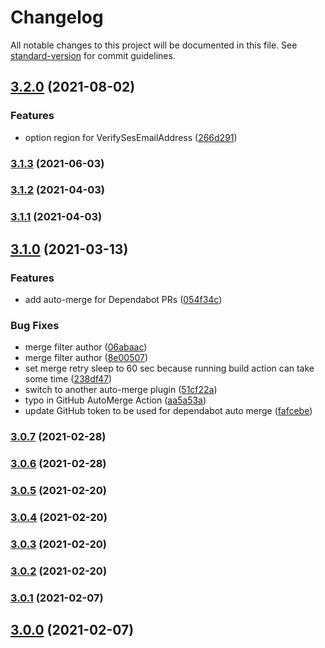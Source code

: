 # Changelog

All notable changes to this project will be documented in this file. See [standard-version](https://github.com/conventional-changelog/standard-version) for commit guidelines.

## [3.2.0](https://github.com/seeebiii/ses-verify-identities/compare/v3.1.3...v3.2.0) (2021-08-02)


### Features

* option region for VerifySesEmailAddress ([266d291](https://github.com/seeebiii/ses-verify-identities/commit/266d291ec2904e6edb59504179c6733bfde9bdd9))

### [3.1.3](https://github.com/seeebiii/ses-verify-identities/compare/v3.1.2...v3.1.3) (2021-06-03)

### [3.1.2](https://github.com/seeebiii/ses-verify-identities/compare/v3.1.1...v3.1.2) (2021-04-03)

### [3.1.1](https://github.com/seeebiii/ses-verify-identities/compare/v3.1.0...v3.1.1) (2021-04-03)

## [3.1.0](https://github.com/seeebiii/ses-verify-identities/compare/v3.0.7...v3.1.0) (2021-03-13)


### Features

* add auto-merge for Dependabot PRs ([054f34c](https://github.com/seeebiii/ses-verify-identities/commit/054f34c6c5a76e15a844f8580aab47efb24f04f3))


### Bug Fixes

* merge filter author ([06abaac](https://github.com/seeebiii/ses-verify-identities/commit/06abaacb7bbfaae12abdd422692df1b5042abfe6))
* merge filter author ([8e00507](https://github.com/seeebiii/ses-verify-identities/commit/8e00507982c620895d9b7b249a8e7be703f83693))
* set merge retry sleep to 60 sec because running build action can take some time ([238df47](https://github.com/seeebiii/ses-verify-identities/commit/238df47553e37bfae46afb8201e3b41b0be1ac64))
* switch to another auto-merge plugin ([51cf22a](https://github.com/seeebiii/ses-verify-identities/commit/51cf22a6d76a3bfc0c6992de9d50be20877d3122))
* typo in GitHub AutoMerge Action ([aa5a53a](https://github.com/seeebiii/ses-verify-identities/commit/aa5a53a9215e955b8b8ec776235f39342fde6829))
* update GitHub token to be used for dependabot auto merge ([fafcebe](https://github.com/seeebiii/ses-verify-identities/commit/fafcebefd2bd3a916728a0271f1bdf42707d0177))

### [3.0.7](https://github.com/seeebiii/ses-verify-identities/compare/v3.0.6...v3.0.7) (2021-02-28)

### [3.0.6](https://github.com/seeebiii/ses-verify-identities/compare/v3.0.5...v3.0.6) (2021-02-28)

### [3.0.5](https://github.com/seeebiii/ses-verify-identities/compare/v3.0.4...v3.0.5) (2021-02-20)

### [3.0.4](https://github.com/seeebiii/ses-verify-identities/compare/v3.0.3...v3.0.4) (2021-02-20)

### [3.0.3](https://github.com/seeebiii/ses-verify-identities/compare/v3.0.2...v3.0.3) (2021-02-20)

### [3.0.2](https://github.com/seeebiii/ses-verify-identities/compare/v3.0.1...v3.0.2) (2021-02-20)

### [3.0.1](https://github.com/seeebiii/ses-verify-identities/compare/v3.0.0...v3.0.1) (2021-02-07)

## [3.0.0](https://github.com/seeebiii/ses-verify-identities/compare/v2.0.2...v3.0.0) (2021-02-07)
